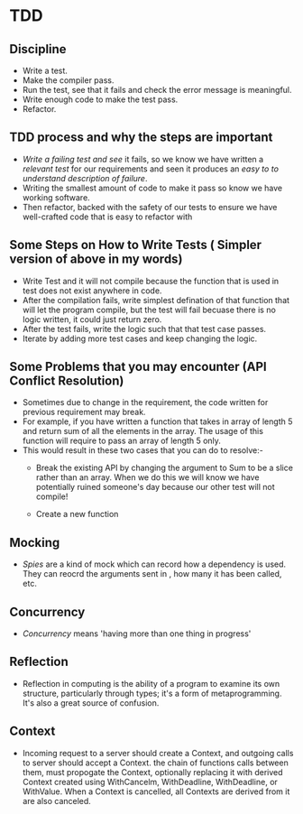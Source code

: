 # TDD

## Discipline
* Write a test.
* Make the compiler pass.
* Run the test, see that it fails and check the error message is meaningful.
* Write enough code to make the test pass.
* Refactor.

## TDD process and why the steps are important
* _Write a failing test and see_ it fails, so we know we have
written a _relevant test_ for our requirements and seen it produces an _easy to 
to understand description of failure_.
*  Writing the smallest amount of code to make it pass so know we have working
software.
* Then refactor, backed with the safety of our tests to ensure 
we have well-crafted code that is easy to refactor with

## Some Steps on How to Write Tests ( Simpler version of above in my words)
* Write Test and it will not compile because the function that 
is used in test does not exist anywhere in code.
* After the compilation fails, write simplest defination of that function 
that will let the program compile, but the test will fail becuase there is no logic
written, it could just return zero.
* After the test fails, write the logic such that that test case passes.
* Iterate by adding more test cases and keep changing the logic. 

## Some Problems that you may encounter (API Conflict Resolution)
* Sometimes due to change in the requirement, the code written for previous requirement may break.
* For example, if you have written a function that takes in array of length 5
and return sum of all the elements in the array. The usage of this function will require
to pass an array of length 5 only.
* This would result in these two cases that you can do to resolve:-
    * Break the existing API by changing the argument to Sum to be a slice rather
 than an array. When we do this we will know we have potentially ruined
 someone's day because our other test will not compile!

    * Create a new function
   
## Mocking
* *Spies* are a kind of mock which can record how a dependency is used. They can reocrd the arguments
sent in , how many it has been called, etc.

## Concurrency
* *Concurrency* means 'having more than one thing in progress'

## Reflection
* Reflection in computing is the ability of a program to examine its own structure, particularly
through types; it's a form of metaprogramming. It's also a great source of confusion.

## Context
* Incoming request to a server should create a Context, and outgoing calls to server
should accept a Context. the chain of functions calls between them, must propogate the 
Context, optionally replacing it with derived Context created using WithCancelm, WithDeadline, WithDeadline, or WithValue.
When a Context is cancelled, all Contexts are derived from it are also
canceled.
